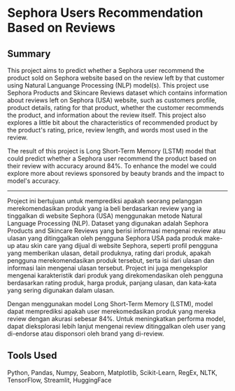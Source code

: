 # Sephora Users Recommendation Based on Reviews

## Summary

This project aims to predict whether a Sephora user recommend the product sold on Sephora website based on the review left by that customer using Natural Languange Processing (NLP) model(s). This project use Sephora Products and Skincare Reviews dataset which contains information about reviews left on Sephora (USA) website, such as customers profile, product details, rating for that product, whether the customer recommends the product, and information about the review itself. This project also explores a little bit about the characteristics of recommended product by the product's rating, price, review length, and words most used in the review.

The result of this project is Long Short-Term Memory (LSTM) model that could predict whether a Sephora user recommend the product based on their review with accuracy around 84%. To enhance the model we could explore more about reviews sponsored by beauty brands and the impact to model's accuracy.

---

Project ini bertujuan untuk memprediksi apakah seorang pelanggan merekomendasikan produk yang ia beli berdasarkan review yang ia tinggalkan di website Sephora (USA) menggunakan metode Natural Language Processing (NLP). Dataset yang digunakan adalah Sephora Products and Skincare Reviews yang berisi informasi mengenai review atau ulasan yang ditinggalkan oleh pengguna Sephora USA pada produk make-up atau skin care yang dijual di website Sephora, seperti profil pengguna yang memberikan ulasan, detail produknya, rating dari produk, apakah pengguna merekomendasikan produk tersebut, serta isi dari ulasan dan informasi lain mengenai ulasan tersebut. Project ini juga mengeksplor mengenai karakteristik dari produk yang direkomendasikan oleh pengguna berdasarkan rating produk, harga produk, panjang ulasan, dan kata-kata yang sering digunakan dalam ulasan.

Dengan menggunakan model Long Short-Term Memory (LSTM), model dapat memprediksi apakah user merekomedasikan produk yang mereka review dengan akurasi sebesar 84%. Untuk meningkatkan performa model, dapat dieksplorasi lebih lanjut mengenai review ditinggalkan oleh user yang di-endorse atau disponsori oleh brand yang di-review.

## Tools Used

Python, Pandas, Numpy, Seaborn, Matplotlib, Scikit-Learn, RegEx, NLTK, TensorFlow, Streamlit, HuggingFace
